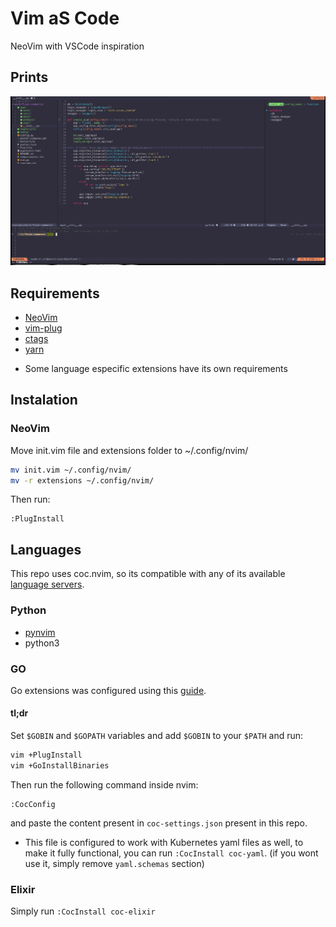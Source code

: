 # Vim aS Code

NeoVim with VSCode inspiration

## Prints

![print](vimascode.png)
 
## Requirements
- [NeoVim](https://github.com/neovim/neovim)
- [vim-plug](https://github.com/junegunn/vim-plug/)
- [ctags](https://github.com/universal-ctags/ctags)
- [yarn](https://classic.yarnpkg.com/en/docs/install#debian-stable)

* Some language especific extensions have its own requirements

## Instalation

### NeoVim

Move init.vim file and extensions folder to ~/.config/nvim/

```sh
mv init.vim ~/.config/nvim/
mv -r extensions ~/.config/nvim/
```

Then run:

```
:PlugInstall
```

## Languages

This repo uses coc.nvim, so its compatible with any of its available [language servers](https://github.com/neoclide/coc.nvim/wiki/Language-servers).

### Python
- [pynvim](https://github.com/neovim/pynvim)
- python3

### GO

Go extensions was configured using this [guide](https://octetz.com/docs/2019/2019-04-24-vim-as-a-go-ide/).

#### tl;dr

Set `$GOBIN` and `$GOPATH` variables and add `$GOBIN` to your `$PATH` and run:

```sh
vim +PlugInstall
vim +GoInstallBinaries
```

Then run the following command inside nvim:

```
:CocConfig
```

and paste the content present in `coc-settings.json` present in this repo.

* This file is configured to work with Kubernetes yaml files as well, to make it fully functional, you can run `:CocInstall coc-yaml`. (if you wont use it, simply remove `yaml.schemas` section)

### Elixir

Simply run `:CocInstall coc-elixir`
